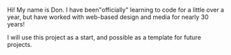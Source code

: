 Hi! My name is Don.  I have been"officially" learning to code for a little over a year, but have worked with web-based design and media for nearly 30 years!

I will use this project as a start, and possible as a template for future projects.